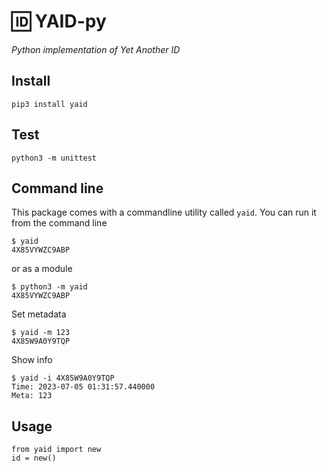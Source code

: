 # 🆔 YAID-py

_Python implementation of Yet Another ID_

## Install

    pip3 install yaid

## Test

    python3 -m unittest

## Command line

This package comes with a commandline utility called `yaid`.
You can run it from the command line

    $ yaid
    4X85VYWZC9ABP

or as a module

    $ python3 -m yaid
    4X85VYWZC9ABP

Set metadata

    $ yaid -m 123
    4X85W9A0Y9TQP

Show info

    $ yaid -i 4X85W9A0Y9TQP
    Time: 2023-07-05 01:31:57.440000
    Meta: 123

## Usage

    from yaid import new
    id = new()
